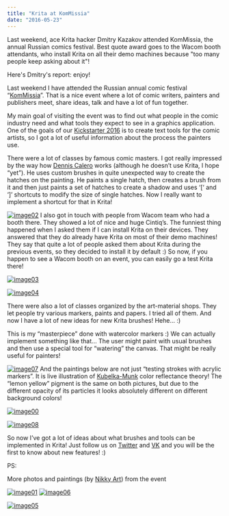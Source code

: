 ```yaml
---
title: "Krita at KomMissia"
date: "2016-05-23"
---
```


Last weekend, ace Krita hacker Dmitry Kazakov attended KomMissia, the annual Russian comics festival. Best quote award goes to the Wacom booth attendants, who install Krita on all their demo machines because "too many people keep asking about it"!

Here's Dmitry's report: enjoy!

Last weekend I have attended the Russian annual comic festival “[KomMissia](http://kommissia.ru/)”. That is a nice event where a lot of comic writers, painters and publishers meet, share ideas, talk and have a lot of fun together.

My main goal of visiting the event was to find out what people in the comic industry need and what tools they expect to see in a graphics application. One of the goals of our [Kickstarter 2016](https://www.kickstarter.com/projects/krita/krita-2016-lets-make-text-and-vector-art-awesome) is to create text tools for the comic artists, so I got a lot of useful information about the process the painters use.

There were a lot of classes by famous comic masters. I got really impressed by the way how [Dennis Calero](http://denniscalero.com/) works (although he doesn’t use Krita, I hope “yet”). He uses custom brushes in quite unexpected way to create the hatches on the painting. He paints a single hatch, then creates a brush from it and then just paints a set of hatches to create a shadow and uses ‘\[‘ and ‘\]’ shortcuts to modify the size of single hatches. Now I really want to implement a shortcut for that in Krita!

[![image02](images/image02-1024x768.jpg)](https://krita.org/wp-content/uploads/2016/05/image02.jpg) I also got in touch with people from Wacom team who had a booth there. They showed a lot of nice and huge Cintiq’s. The funniest thing happened when I asked them if I can install Krita on their devices. They answered that they do already have Krita on most of their demo machines! They say that quite a lot of people asked them about Krita during the previous events, so they decided to install it by default :) So now, if you happen to see a Wacom booth on an event, you can easily go a test Krita there!

[![image03](images/image03-1024x768.jpg)](https://krita.org/wp-content/uploads/2016/05/image03.jpg)

[![image04](images/image04-1024x768.jpg)](https://krita.org/wp-content/uploads/2016/05/image04.jpg)

There were also a lot of classes organized by the art-material shops. They let people try various markers, paints and papers. I tried all of them. And now I have a lot of new ideas for new Krita brushes! Hehe… :)

This is my “masterpiece” done with watercolor markers :) We can actually implement something like that… The user might paint with usual brushes and then use a special tool for “watering” the canvas. That might be really useful for painters!

[![image07](images/image07-768x1024.jpg)](https://krita.org/wp-content/uploads/2016/05/image07.jpg) And the paintings below are not just “testing strokes with acrylic markers”. It is live illustration of [Kubelka-Munk](https://de.wikipedia.org/wiki/Kubelka-Munk-Theorie) color reflectance theory! The “lemon yellow” pigment is the same on both pictures, but due to the different opacity of its particles it looks absolutely different on different background colors!

[![image00](images/image00-1024x768.jpg)](https://krita.org/wp-content/uploads/2016/05/image00.jpg)

[![image08](images/image08-1024x768.jpg)](https://krita.org/wp-content/uploads/2016/05/image08.jpg)

So now I’ve got a lot of ideas about what brushes and tools can be implemented in Krita! Just follow us on [Twitter](https://twitter.com/krita_painting) and [VK](http://vk.com/ilovefreeart) and you will be the first to know about new features! :)

PS:

More photos and paintings (by [Nikky Art](http://vk.com/toryberriro)) from the event

[![image01](images/image01-1024x768.jpg)](https://krita.org/wp-content/uploads/2016/05/image01.jpg) [![image06](images/image06-1024x830.jpg)](https://krita.org/wp-content/uploads/2016/05/image06.jpg)

[![image05](images/image05-1024x768.jpg)](https://krita.org/wp-content/uploads/2016/05/image05.jpg)
